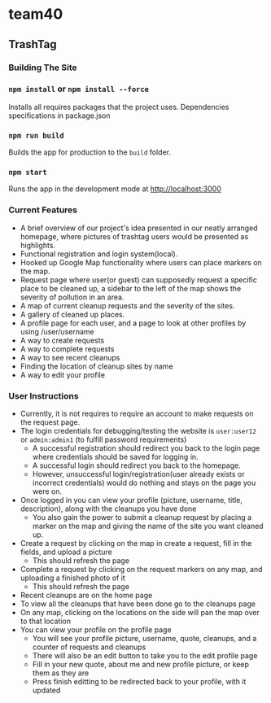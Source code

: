 # team40
## TrashTag
### Building The Site
### `npm install` or `npm install --force`
Installs all requires packages that the project uses. Dependencies specifications in package.json

### `npm run build`

Builds the app for production to the `build` folder.<br />

### `npm start`

Runs the app in the development mode at [http://localhost:3000](http://localhost:3000) 

### Current Features

* A brief overview of our project's idea presented in our neatly arranged homepage, where pictures of trashtag users would be presented as highlights.
* Functional registration and login system(local).
* Hooked up Google Map functionality where users can place markers on the map.
* Request page where user(or guest) can supposedly request a specific place to be cleaned up, a sidebar to the left of the map shows the severity of pollution in an area.
* A map of current cleanup requests and the severity of the sites.
* A gallery of cleaned up places.
* A profile page for each user, and a page to look at other profiles by using /user/username
* A way to create requests
* A way to complete requests
* A way to see recent cleanups
* Finding the location of cleanup sites by name
* A way to edit your profile

### User Instructions
* Currently, it is not requires to require an account to make requests on the request page.
* The login credentials for debugging/testing the website is `user:user12` or `admin:admin1` (to fulfill password requirements)
  * A successful registration should redirect you back to the login page where credentials should be saved for logging in.
  * A successful login should redirect you back to the homepage.
  * However, unsuccessful login/registration(user already exists or incorrect credentials) would do nothing and stays on the page you were on.
* Once logged in you can view your profile (picture, username, title, description), along with the cleanups you have done
  * You also gain the power to submit a cleanup request by placing a marker on the map and giving the name of the site you want cleaned up.
* Create a request by clicking on the map in create a request, fill in the fields, and upload a picture
    * This should refresh the page
* Complete a request by clicking on the request markers on any map, and uploading a finished photo of it
    * This should refresh the page
* Recent cleanups are on the home page
* To view all the cleanups that have been done go to the cleanups page
* On any map, clicking on the locations on the side will pan the map over to that location
* You can view your profile on the profile page
    * You will see your profile picture, username, quote, cleanups, and a counter of requests and cleanups
    * There will also be an edit button to take you to the edit profile page
    * Fill in your new quote, about me and new profile picture, or keep them as they are
    * Press finish editting to be redirected back to your profile, with it updated
